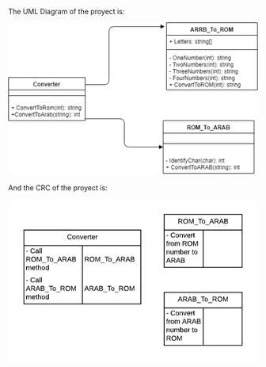 
The UML Diagram of the proyect is:




![alt text](https://github.com/ariel0798/ROM-and-ARAB-Converter/blob/master/UML%20Diagram.png)

And the CRC of the proyect is:


![alt text](https://github.com/ariel0798/ROM-and-ARAB-Converter/blob/master/CRC.png)


